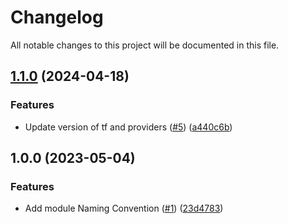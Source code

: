 # Changelog

All notable changes to this project will be documented in this file.

## [1.1.0](https://github.com/cloud-labs-infra/terraform-naming-convention/compare/v1.0.0...v1.1.0) (2024-04-18)


### Features

* Update version of tf and providers ([#5](https://github.com/cloud-labs-infra/terraform-naming-convention/issues/5)) ([a440c6b](https://github.com/cloud-labs-infra/terraform-naming-convention/commit/a440c6be92c22d3ffe20da3ef8b30caaf71c20df))

## 1.0.0 (2023-05-04)


### Features

* Add module Naming Convention ([#1](https://github.com/cloud-labs-infra/terraform-naming-convention/issues/1)) ([23d4783](https://github.com/cloud-labs-infra/terraform-naming-convention/commit/23d4783ff59e55268f6f2b9ace8254596fa34597))
